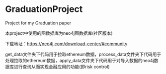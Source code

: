 # GraduationProject
Project for my Graduation paper

本project中使用的图数据库为neo4j图数据库(社区版本)

下载地址：https://neo4j.com/download-center/#community

get_data文件夹下代码用于拉取ethereum数据，process_data文件夹下代码用于处理拉取的ethereum数据，apply_data文件夹下代码用于对导入数据的neo4j数据库进行查询从而实现金融应用的功能(即risk control)